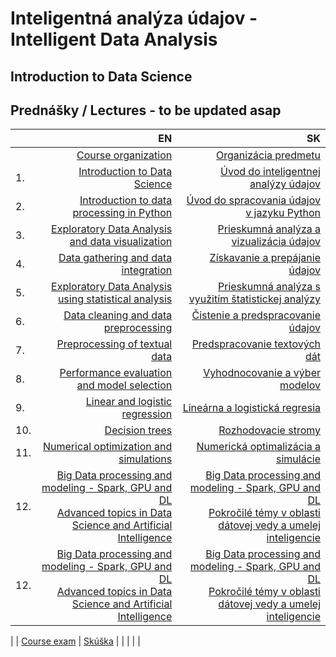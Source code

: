 # Inteligentná analýza údajov - Intelligent Data Analysis 
## Introduction to Data Science 
## Prednášky / Lectures - to be updated asap

|         | EN                                                          | SK                                                          |
| :-------| ----------------------------------------------------------: | ----------------------------------------------------------: |
|         | [Course organization](https://docs.google.com)              | [Organizácia predmetu](https://docs.google.com)             |
| 1.      | [Introduction to Data Science](https://docs.google.com)     | [Úvod do inteligentnej analýzy údajov](https://docs.google.com)       |
| 2.      | [Introduction to data processing in Python](https://docs.google.com) | [Úvod do spracovania údajov v jazyku Python](https://docs.google.com) |
| 3.      | [Exploratory Data Analysis and data visualization](https://docs.google.com/presentation/d/1Esxs_MWIi2eyhNzMxK8Q4Lhpl-2oVERpd1pQ87QqzQQ/present?usp=sharing)            | [Prieskumná analýza a vizualizácia údajov](https://docs.google.com/presentation/d/1Esxs_MWIi2eyhNzMxK8Q4Lhpl-2oVERpd1pQ87QqzQQ/present?usp=sharing)                    |
| 4.      | [Data gathering and data integration](https://docs.google.com/presentation/d/10DJNYe0JN9YtUYvtmouyS6FYm2dXS5LIAky8e8kU_DA/present?usp=sharing)                         | [Získavanie a prepájanie údajov](https://docs.google.com/presentation/d/10DJNYe0JN9YtUYvtmouyS6FYm2dXS5LIAky8e8kU_DA/present?usp=sharing)                              |
| 5.      | [Exploratory Data Analysis using statistical analysis](https://docs.google.com/presentation/d/1guho6UkNA7DdavDI1vgu92waOoH-5P-TdGP2PaBXoUk/present?usp=sharing)        | [Prieskumná analýza s využitím štatistickej analýzy](https://docs.google.com/presentation/d/1guho6UkNA7DdavDI1vgu92waOoH-5P-TdGP2PaBXoUk/present?usp=sharing)          |
| 6.      | [Data cleaning and data preprocessing](https://docs.google.com/presentation/d/1kN7GM7oc1ZgXz2ekRnTKf33swNXeLstox77HYyf62ho/present?usp=sharing)                        | [Čistenie a predspracovanie údajov](https://docs.google.com/presentation/d/1kN7GM7oc1ZgXz2ekRnTKf33swNXeLstox77HYyf62ho/present?usp=sharing)                           |
| 7.      | [Preprocessing of textual data](https://docs.google.com/presentation/d/1ZHxjoABBgX8ATUgJQofPMNfibT5BI8dQ2mi8_RYryNQ/present?usp=sharing)                               | [Predspracovanie textových dát](https://docs.google.com/presentation/d/1ZHxjoABBgX8ATUgJQofPMNfibT5BI8dQ2mi8_RYryNQ/present?usp=sharing)                               |
| 8.      | [Performance evaluation and model selection](https://docs.google.com/presentation/d/1xxiI1i4GiRJNxKx6DG_B2dmWbqsB6BUrKaF0500__1s/present?usp=sharing)                  | [Vyhodnocovanie a výber modelov](https://docs.google.com/presentation/d/1xxiI1i4GiRJNxKx6DG_B2dmWbqsB6BUrKaF0500__1s/present?usp=sharing)                              |
| 9.      | [Linear and logistic regression](https://docs.google.com/presentation/d/1hxxKQP0ocr-dMNquXh1UlKVziqpcEnyc2HmPiFUk2r8/present?usp=sharing)                              | [Lineárna a logistická regresia](https://docs.google.com/presentation/d/1hxxKQP0ocr-dMNquXh1UlKVziqpcEnyc2HmPiFUk2r8/present?usp=sharing)                              |
| 10.     | [Decision trees](https://docs.google.com/presentation/d/18YsqqEtFWLhRCYpVmj9AkY2TtKEimiIlnCCssXpo010/present?usp=sharing)                                              | [Rozhodovacie stromy](https://docs.google.com/presentation/d/18YsqqEtFWLhRCYpVmj9AkY2TtKEimiIlnCCssXpo010/present?usp=sharing)                                         |
| 11.     | [Numerical optimization and simulations](https://docs.google.com/presentation/d/1tJwcncW5tthiEJ0QKzsj_AK7BIcZGyNMmypo43IcPbI/present?usp=sharing)                    | [Numerická optimalizácia a simulácie](https://docs.google.com/presentation/d/1tJwcncW5tthiEJ0QKzsj_AK7BIcZGyNMmypo43IcPbI/present?usp=sharing)                          |
| 12.     | [Big Data processing and modeling - Spark, GPU and DL](https://docs.google.com/presentation/d/1CBTUi-yPtFhH-dE5TVzZj3w7_NmL_7LNvJXBh-FG_RI/present?usp=sharing)  <br/> [Advanced topics in Data Science and Artificial Intelligence](https://docs.google.com/presentation/d/19nw2ENxc93GI5ee__IQk08W9AVX9BtTzYi-A1MWvJws/present?usp=sharing) | [Big Data processing and modeling - Spark, GPU and DL](https://docs.google.com/presentation/d/1CBTUi-yPtFhH-dE5TVzZj3w7_NmL_7LNvJXBh-FG_RI/present?usp=sharing)  <br/> [Pokročilé témy v oblasti dátovej vedy a umelej inteligencie](https://docs.google.com/presentation/d/19nw2ENxc93GI5ee__IQk08W9AVX9BtTzYi-A1MWvJws/present?usp=sharing) |
| 12.     | [Big Data processing and modeling - Spark, GPU and DL](https://docs.google.com/presentation/d/1CBTUi-yPtFhH-dE5TVzZj3w7_NmL_7LNvJXBh-FG_RI/present?usp=sharing)  <br/> [Advanced topics in Data Science and Artificial Intelligence](https://docs.google.com/presentation/d/19nw2ENxc93GI5ee__IQk08W9AVX9BtTzYi-A1MWvJws/present?usp=sharing) | [Big Data processing and modeling - Spark, GPU and DL](https://docs.google.com/presentation/d/1CBTUi-yPtFhH-dE5TVzZj3w7_NmL_7LNvJXBh-FG_RI/present?usp=sharing)  <br/> [Pokročilé témy v oblasti dátovej vedy a umelej inteligencie](https://docs.google.com/presentation/d/19nw2ENxc93GI5ee__IQk08W9AVX9BtTzYi-A1MWvJws/present?usp=sharing) |

|         | [Course exam](https://docs.google.com)              | [Skúška](https://docs.google.com)             |
|         |                                                             |                                                             |
